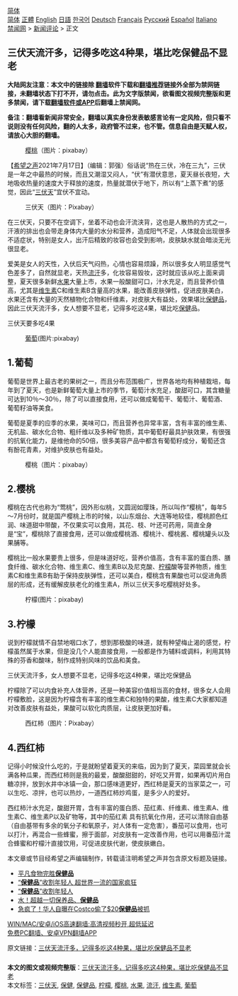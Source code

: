  <!-- 面包屑导航 --> <div class="breadcrumb"><!-- GTranslate: https://gtranslate.io/ -->  <div class="switcher notranslate">  <div class="selected">  <a href="#" onclick="return false;"> 简体</a>  </div>  <div class="option">  <a href="https://www.bannedbook.org" onclick="doGTranslate('zh-CN|zh-CN');jQuery('div.switcher div.selected a').html(jQuery(this).html());return false;" title="简体中文" class="nturl selected"> 简体</a>  <a href="https://www.bannedbook.org/zh-tw/" onclick="doGTranslate('zh-CN|zh-TW');jQuery('div.switcher div.selected a').html(jQuery(this).html());return false;" title="繁體中文" class="nturl"> 正體</a>  <a href="https://www.bannedbook.org/en/" onclick="doGTranslate('zh-CN|en');jQuery('div.switcher div.selected a').html(jQuery(this).html());return false;" title="English" class="nturl"> English</a>  <a href="https://www.bannedbook.org/ja/" onclick="doGTranslate('zh-CN|ja');jQuery('div.switcher div.selected a').html(jQuery(this).html());return false;" title="日本語" class="nturl"> 日語</a>  <a href="https://www.bannedbook.org/ko/" onclick="doGTranslate('zh-CN|ko');jQuery('div.switcher div.selected a').html(jQuery(this).html());return false;" title="한국어" class="nturl"> 한국어</a>  <a href="https://www.bannedbook.org/de/" onclick="doGTranslate('zh-CN|de');jQuery('div.switcher div.selected a').html(jQuery(this).html());return false;" title="Deutsch" class="nturl"> Deutsch</a>  <a href="https://www.bannedbook.org/fr/" onclick="doGTranslate('zh-CN|fr');jQuery('div.switcher div.selected a').html(jQuery(this).html());return false;" title="Français" class="nturl"> Français</a>  <a href="https://www.bannedbook.org/ru/" onclick="doGTranslate('zh-CN|ru');jQuery('div.switcher div.selected a').html(jQuery(this).html());return false;" title="Русский" class="nturl"> Русский</a>  <a href="https://www.bannedbook.org/es/" onclick="doGTranslate('zh-CN|es');jQuery('div.switcher div.selected a').html(jQuery(this).html());return false;" title="Español" class="nturl"> Español</a>  <a href="https://www.bannedbook.org/it/" onclick="doGTranslate('zh-CN|it');jQuery('div.switcher div.selected a').html(jQuery(this).html());return false;" title="Italiano" class="nturl"> Italiano</a>  </div>  </div>      <div class='breadcrumb-sub'><!-- Breadcrumb NavXT 6.3.0 --> <a href="https://www.bannedbook.org/" class="home">禁闻网</a> &gt; <a href="https://www.bannedbook.org/bnews/comments/" class="category">新闻评论</a> &gt; 正文</div></div><h2>三伏天流汗多，记得多吃这4种果，堪比吃保健品不显老</h2> <p class="notice"><b>大陆网友注意：本文中的链接除 <a href="https://github.com/bannedbook/fanqiang" >翻墙</a>软件下载和<a href="https://github.com/killgcd/justmysocks/blob/master/README.md">翻墙推荐</a>链接外全部为禁网链接，未翻墙状态下打不开，请勿点击。此为文字版禁闻，欲看图文视频完整版和更多禁闻，请下载<a href="https://github.com/bannedbook/fanqiang">翻墙软件或APP</a>后翻墙上禁闻网。</p><p>备注：翻墙看新闻非常安全，翻墙以真实身份发表敏感言论有一定风险，但只看不说则没有任何风险，翻的人太多，政府管不过来，也不管。信息自由是天赋人权，请放心大胆的翻墙。</b></p>  <div class="entry"> <figure><figcaption><a href="https://www.bannedbook.org/bnews/tag/%e6%a8%b1%e6%a1%83/" class="st_tag internal_tag" rel="tag" title="标签 樱桃 下的日志">樱桃</a>（图片：pixabay）</figcaption></figure> <p>【<span class='wp_keywordlink_affiliate'><a href="https://www.soundofhope.org" title="希望之声" target="_blank">希望之声</a></span>2021年7月17日】（编辑：郭强）俗话说“热在三伏，冷在三九”，三伏是一年之中最热的时候，而且又潮湿又闷人，“伏”有潜伏意思，夏天昼长夜短，大地吸收热量的速度大于释放的速度，热量就潜伏于地下，所以有“上蒸下煮”的感觉，因此“<a href="https://www.bannedbook.org/bnews/tag/%e4%b8%89%e4%bc%8f%e5%a4%a9/" class="st_tag internal_tag" rel="tag" title="标签 三伏天 下的日志">三伏天</a>”宜伏不宜动。</p> <figure><figcaption>三伏天（图片：Pixabay）</figcaption></figure> <p>在三伏天，只要不在空调下，坐着不动也会汗流浃背，这也是人散热的方式之一，汗液的排出也会带走身体内大量的水分和营养，造成阳气不足，人体就会出现很多不适症状，特别是女人，出汗后精致的妆容也会受到影响，皮肤缺水就会暗淡无光很显老。</p> <p>爱美是女人的天性，入伏后天气闷热，心情也容易烦躁，所以很多女人明显感觉气色差多了，自然就显老，天热<a href="https://www.bannedbook.org/bnews/tag/%E6%B5%81%E6%B1%97/" class="st_tag internal_tag" rel="tag" title="标签 流汗 下的日志">流汗</a>多，化妆容易毁妆，这时就应该从吃上面来调整，夏天很多新鲜<a href="https://www.bannedbook.org/bnews/tag/%e6%b0%b4%e6%9e%9c/" class="st_tag internal_tag" rel="tag" title="标签 水果 下的日志">水果</a>大量上市，水果一般酸甜可口，汁水充足，而且营养价值高，尤其是<a href="https://www.bannedbook.org/bnews/tag/%E7%BB%B4%E7%94%9F%E7%B4%A0/" class="st_tag internal_tag" rel="tag" title="标签 维生素 下的日志">维生素</a>C和维生素B含量高的水果，能改善皮肤弹性，促进皮肤美白，水果还含有大量的天然植物化合物和纤维素，对皮肤大有益处，效果堪比<a href="https://www.bannedbook.org/bnews/tag/%E4%BF%9D%E5%81%A5%E5%93%81/" class="st_tag internal_tag" rel="tag" title="标签 保健品 下的日志">保健品</a>，因此三伏天流汗多，女人想要不显老，记得多吃这4果，堪比吃<a href="https://www.bannedbook.org/bnews/tag/%e4%bf%9d%e5%81%a5/" class="st_tag internal_tag" rel="tag" title="标签 保健 下的日志">保健</a>品。</p> <p>三伏天要多吃4果</p>  <figure><figcaption><a href="https://www.bannedbook.org/bnews/tag/%e8%91%a1%e8%90%84/" class="st_tag internal_tag" rel="tag" title="标签 葡萄 下的日志">葡萄</a>(图片:pixabay)</figcaption></figure> <h2>1.葡萄</h2> <p>葡萄是世界上最古老的果树之一，而且分布范围极广，世界各地均有种植栽培，每年到了夏天，也是新鲜葡萄大量上市的季节，葡萄汁水充足，酸甜可口，其含糖量可达到10％～30％，除了可以直接食用，还可以做成葡萄干、葡萄汁、葡萄酒、葡萄籽油等美食。</p> <p>葡萄是夏季的应季的水果，美味可口，而且营养也异常丰富，含有丰富的维生素、无机盐、碳水化合物、粗纤维以及多种矿物质，其中葡萄籽最具护肤效果，有很强的抗氧化能力，是维他命的50倍，很多美容产品中都含有葡萄籽成分，葡萄还含有酚花青素，对维护皮肤也有益处。</p> <figure><figcaption>樱桃（图片：pixabay）</figcaption></figure> <h2>2.樱桃</h2> <p>樱桃在古代也称为“莺桃”，因外形似桃，又圆润如璎珠，所以叫作“樱桃”，每年5～7月份时，就是国产樱桃上市的时候，以山东烟台、大连等地较佳，樱桃颜色红润、味道甜中带酸，不仅果实可以食用，其花、枝、叶还可药用，简直全身是“宝”，樱桃除了直接食用，还可以做成樱桃酒、樱桃汁、樱桃酱、樱桃罐头以及果脯等。</p> <p>樱桃比一般水果要贵上很多，但是味道好吃，营养价值高，含有丰富的蛋白质、膳食纤维、碳水化合物、维生素C、维生素B以及尼克酸、<a href="https://www.bannedbook.org/bnews/tag/%e6%9f%a0%e6%aa%ac/" class="st_tag internal_tag" rel="tag" title="标签 柠檬 下的日志">柠檬</a>酸等营养物质，维生素C和维生素B有助于保持皮肤弹性，还可以美白，樱桃含有果酸也可以促进角质层的形成，还有缓解皮肤老化的维生素A，所以三伏天多吃樱桃好处多。</p>  <figure><figcaption>柠檬(图片：pixabay)</figcaption></figure> <h2>3.柠檬</h2> <p>说到柠檬就情不自禁地咽口水了，想到那极酸的味道，就有种望梅止渴的感觉，柠檬虽然属于水果，但是没几个人能直接食用，一般都是作为辅料或调料，利用其特殊的芬香和酸味，制作成特别风味的饮品和美食。</p> <p>三伏天流汗多，女人想要不显老，记得多吃这4种果，堪比吃保健品</p> <p>柠檬除了可以内食补充人体营养，还是一种美容价值相当高的食材，很多女人会用柠檬敷脸，这是因为柠檬含有丰富的维生素C和独特的果酸，维生素C大家都知道对改善皮肤有益处，果酸可以软化肉质层，让皮肤更加好看。</p> <figure><figcaption>西红柿（图片：Pixabay）</figcaption></figure> <h2>4.西红柿</h2> <p>记得小时候没什么吃的，于是就盼望着夏天的来临，因为到了夏天，菜园里就会长满各种瓜果，而西红柿则是我的最爱，酸酸甜甜的，好吃又开胃，如果再切片用白糖凉拌，放到水井中冰镇一会，那口感味道更好，西红柿是夏天的当家菜之一，可以生吃、凉拌，也可以热炒，一道西红柿炒鸡蛋，是多少人的爱好。</p>  <p>西红柿汁水充足，酸甜开胃，含有丰富的蛋白质、茄红素、纤维素、维生素A、维生素C、维生素P以及矿物等，其中的茄红素 具有抗氧化作用，还可以清除自由基（自由基带有多余的氧分子和氧原子，对人体有一定危害），番茄可以食用，也可以打汁，再混合一些蜂蜜，擦于面部，对皮肤有一定改善作用，也可以用番茄汁混合蜂蜜和柠檬汁直接饮用，可促进皮肤代谢，使皮肤嫩白。</p> <p>本文章或节目经希望之声编辑制作，转载请注明希望之声并包含原文标题及链接。 </p> <ul class='op-related-articles' title='相关阅读'> <li><a href='https://www.bannedbook.org/bnews/lifebaike/20210703/1579378.html' target='_blank'>平凡食物完胜<b>保健品</b></a></li> <li><a href='https://www.bannedbook.org/bnews/comments/20210516/1547430.html' target='_blank'>“<b>保健品</b>”收割年轻人 超世界一流的国家疯狂</a></li> <li><a href='https://www.bannedbook.org/bnews/ssgc/20210515/1547122.html' target='_blank'>“<b>保健品</b>”收割年轻人</a></li> <li><a href='https://www.bannedbook.org/bnews/comments/20210429/1536091.html' target='_blank'>水！超越一切保养品、<b>保健品</b></a></li> <li><a href='https://www.bannedbook.org/bnews/lifebaike/20210327/1513547.html' target='_blank'>急疯了！华人自曝在Costco偷了$20<b>保健品</b>被抓</a></li> </ul> <p class="texttj"> <a href="https://github.com/bannedbook/fanqiang/wiki/V2ray%E6%9C%BA%E5%9C%BA" target="_blank">WIN/MAC/安卓/iOS高速翻墙:高清视频秒开,超低延迟</a><br/> <a href="https://github.com/bannedbook/fanqiang/wiki/%E7%A6%81%E9%97%BB%E7%BD%91%E5%AE%89%E5%8D%93%E7%BF%BB%E5%A2%99%E6%96%B0%E9%97%BBAPP" target="_blank">免费PC翻墙、安卓VPN翻墙APP</a></p><p>原文链接：<a class="src_link"  href="https://www.soundofhope.org/post/526250" target="_blank">三伏天流汗多，记得多吃这4种果，堪比吃保健品不显老</a></p> <a name='sharetosocial'></a>  <div style="margin-bottom:5px;padding-bottom:5px;clear:both"> <div id="archive-pix-1" class="banner-ads"> <!-- AuctionX Display platform tag START --> <div id="26318x728x90x621x_ADSLOT2" clicktrack="%%CLICK_URL_ESC%%"></div> <!-- AuctionX Display platform tag END --> </div> <div id="archive-pix-2" class="banner-ads"> <!-- AuctionX Display platform tag START --> <div id="26315x300x250x621x_ADSLOT2" clicktrack="%%CLICK_URL_ESC%%"></div> <!-- AuctionX Display platform tag END --> </div> </div>    <div id="archive-pix-1" class="banner-ads"> <!-- AuctionX Display platform tag START --> <div id="26318x728x90x621x_ADSLOT3" clicktrack="%%CLICK_URL_ESC%%"></div> <!-- AuctionX Display platform tag END --> </div> <div><b>本文的图文或视频完整版</b>：<a href='https://www.bannedbook.org/bnews/comments/20210717/1589126.html'>三伏天流汗多，记得多吃这4种果，堪比吃保健品不显老</a></div>  </div><!--END ENTRY--> <div class="postfooter"> <div>本文标签：<a href="https://www.bannedbook.org/bnews/tag/%e4%b8%89%e4%bc%8f%e5%a4%a9/" rel="tag">三伏天</a>, <a href="https://www.bannedbook.org/bnews/tag/%e4%bf%9d%e5%81%a5/" rel="tag">保健</a>, <a href="https://www.bannedbook.org/bnews/tag/%E4%BF%9D%E5%81%A5%E5%93%81/" rel="tag">保健品</a>, <a href="https://www.bannedbook.org/bnews/tag/%e6%9f%a0%e6%aa%ac/" rel="tag">柠檬</a>, <a href="https://www.bannedbook.org/bnews/tag/%e6%a8%b1%e6%a1%83/" rel="tag">樱桃</a>, <a href="https://www.bannedbook.org/bnews/tag/%e6%b0%b4%e6%9e%9c/" rel="tag">水果</a>, <a href="https://www.bannedbook.org/bnews/tag/%E6%B5%81%E6%B1%97/" rel="tag">流汗</a>, <a href="https://www.bannedbook.org/bnews/tag/%E7%BB%B4%E7%94%9F%E7%B4%A0/" rel="tag">维生素</a>, <a href="https://www.bannedbook.org/bnews/tag/%e8%91%a1%e8%90%84/" rel="tag">葡萄</a></div>  </div><!--END POSTFOOTER--> 